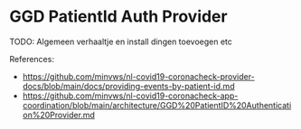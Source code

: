 # GGD PatientId Auth Provider

TODO: Algemeen verhaaltje en install dingen toevoegen etc

References:

* https://github.com/minvws/nl-covid19-coronacheck-provider-docs/blob/main/docs/providing-events-by-patient-id.md
* https://github.com/minvws/nl-covid19-coronacheck-app-coordination/blob/main/architecture/GGD%20PatientID%20Authentication%20Provider.md
